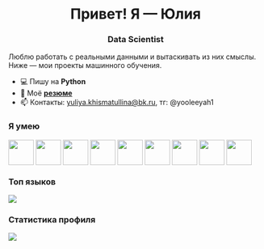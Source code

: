 <h1 align="center">Привет! Я — Юлия</h1>
<h3 align="center">Data Scientist</h3>

Люблю работать с реальными данными и вытаскивать из них смыслы. Ниже — мои проекты машинного обучения.

- :computer: Пишу на **Python**
- :page_facing_up: Моё [**резюме**](https://hh.ru/resume/1387c761ff0f089dac0039ed1f766e76376a54)
- 📫 Контакты: yuliya.khismatullina@bk.ru, тг: @yooleeyah1

### Я умею

<p align="left">
<img align="center" src="https://cdn.jsdelivr.net/gh/devicons/devicon@latest/icons/python/python-original-wordmark.svg" hight="50" width="50" />
<img align="center" src="https://cdn.jsdelivr.net/gh/devicons/devicon@latest/icons/jupyter/jupyter-original-wordmark.svg" hight="50" width="50"/>
<img align="center" src="https://cdn.jsdelivr.net/gh/devicons/devicon@latest/icons/scikitlearn/scikitlearn-original.svg" hight="50" width="50"/>
<img align="center" src="https://cdn.jsdelivr.net/gh/devicons/devicon@latest/icons/pytorch/pytorch-original-wordmark.svg" hight="50" width="50"/>
<img align="center" src="https://cdn.jsdelivr.net/gh/devicons/devicon@latest/icons/pandas/pandas-original-wordmark.svg" hight="50" width="50"/>
<img align="center" src="https://cdn.jsdelivr.net/gh/devicons/devicon@latest/icons/numpy/numpy-original-wordmark.svg" hight="50" width="50"/>
<img align="center" src="https://cdn.jsdelivr.net/gh/devicons/devicon@latest/icons/tensorflow/tensorflow-original-wordmark.svg" hight="50" width="50"/>
<img align="center" src="https://cdn.jsdelivr.net/gh/devicons/devicon@latest/icons/matplotlib/matplotlib-original-wordmark.svg" hight="50" width="50"/>
<img align="center" src="https://cdn.jsdelivr.net/gh/devicons/devicon@latest/icons/git/git-original-wordmark.svg" hight="50" width="50"/>
</p>

### Топ языков
![](https://github-readme-stats.vercel.app/api/top-langs?username=yooleeyah)

### Статистика профиля
![](https://github-profile-summary-cards.vercel.app/api/cards/stats?username=yooleeyah&theme=solarized)

<!--
**yooleeyah/yooleeyah** is a ✨ _special_ ✨ repository because its `README.md` (this file) appears on your GitHub profile.

Here are some ideas to get you started:

- 🔭 I’m currently working on ...
- 🌱 I’m currently learning ...
- 👯 I’m looking to collaborate on ...
- 🤔 I’m looking for help with ...
- 💬 Ask me about ...
- 📫 How to reach me: ...
- 😄 Pronouns: ...
- ⚡ Fun fact: ...
-->

